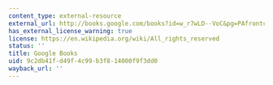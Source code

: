 ```yaml
---
content_type: external-resource
external_url: http://books.google.com/books?id=w_r7wLD--VoC&pg=PAfrontcover
has_external_license_warning: true
license: https://en.wikipedia.org/wiki/All_rights_reserved
status: ''
title: Google Books
uid: 9c2db41f-d49f-4c99-b3f8-14000f9f3dd0
wayback_url: ''
---
```

